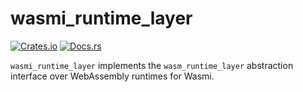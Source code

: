 # wasmi_runtime_layer

[![Crates.io](https://img.shields.io/crates/v/wasmi_runtime_layer.svg)](https://crates.io/crates/wasmi_runtime_layer)
[![Docs.rs](https://docs.rs/wasmi_runtime_layer/badge.svg)](https://docs.rs/wasmi_runtime_layer)

`wasmi_runtime_layer` implements the `wasm_runtime_layer` abstraction interface over WebAssembly runtimes for Wasmi.
